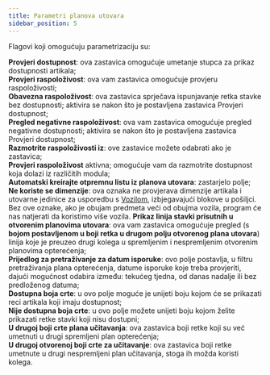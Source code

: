 ```yaml
---
title: Parametri planova utovara 
sidebar_position: 5
---
```


Flagovi koji omogućuju parametrizaciju su:       

**Provjeri dostupnost**: ova zastavica omogućuje umetanje stupca za prikaz dostupnosti artikala;          
**Provjeri raspoloživost**: ova vam zastavica omogućuje provjeru raspoloživosti;  
**Obavezna raspoloživost**: ova zastavica sprječava ispunjavanje retka stavke bez dostupnosti; aktivira se nakon što je postavljena zastavica Provjeri dostupnost;                     
**Pregled negativne raspoloživost**: ova vam zastavica omogućuje pregled negativne dostupnosti; aktivira se nakon što je postavljena zastavica Provjeri dostupnost;    
**Razmotrite raspoloživosti iz**: ove zastavice možete odabrati ako je zastavica;  
**Provjeri raspoloživost** aktivna; omogućuje vam da razmotrite dostupnost koja dolazi iz različitih modula;             
**Automatski kreirajte otpremnu listu iz planova utovara**: zastarjelo polje;           
**Ne koriste se dimenzije**: ova oznaka ne provjerava dimenzije artikala i utovarne jedinice za usporedbu s [Vozilom](/docs/logistics/motorvehicles/motorvehicle), izbjegavajući blokove u pošiljci. Bez ove oznake, ako je obujam predmeta veći od obujma vozila, program će nas natjerati da koristimo više vozila.
**Prikaz linija stavki prisutnih u otvorenim planovima utovara**: ova vam zastavica omogućuje pregled (s **bojom postavljenom u boji retka u drugom polju otvorenog plana utovara**) linija koje je preuzeo drugi kolega u spremljenim i nespremljenim otvorenim planovima opterećenja;        
**Prijedlog za pretraživanje za datum isporuke**: ovo polje postavlja, u filtru pretraživanja plana opterećenja, datume isporuke koje treba provjeriti, dajući mogućnost odabira između: tekućeg tjedna, od danas nadalje ili bez predloženog datuma;          
**Dostupna boja crte**: u ovo polje moguće je unijeti boju kojom će se prikazati reci artikala koji imaju dostupnost;        
**Nije dostupna boja crte**: u ovo polje možete unijeti boju kojom želite prikazati retke stavki koji nisu dostupni;      
**U drugoj boji crte plana učitavanja**: ova zastavica boji retke koji su već umetnuti u drugi spremljeni plan opterećenja;         
**U drugoj otvorenoj boji crte za učitavanje**: ova zastavica boji retke umetnute u drugi nespremljeni plan učitavanja, stoga ih možda koristi kolega.  